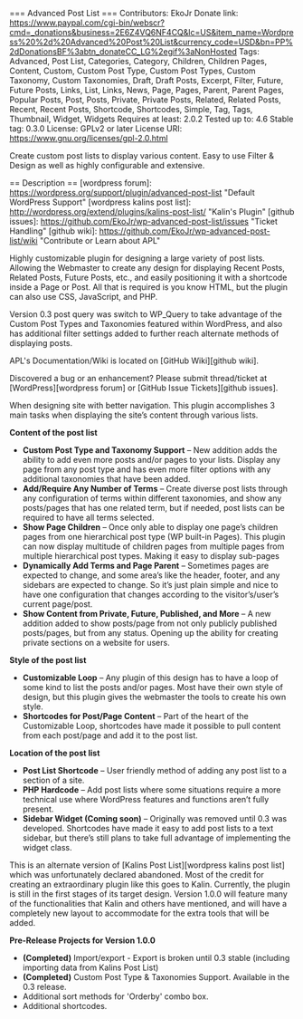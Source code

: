 ﻿=== Advanced Post List ===
Contributors: EkoJr
Donate link: https://www.paypal.com/cgi-bin/webscr?cmd=_donations&business=2E6Z4VQ6NF4CQ&lc=US&item_name=Wordpress%20%2d%20Advanced%20Post%20List&currency_code=USD&bn=PP%2dDonationsBF%3abtn_donateCC_LG%2egif%3aNonHosted
Tags: Advanced, Post List, Categories, Category, Children, Children Pages, Content, Custom, Custom Post Type, Custom Post Types, Custom Taxonomy, Custom Taxonomies, Draft, Draft Posts, Excerpt, Filter, Future, Future Posts, Links, List, Links, News, Page, Pages, Parent, Parent Pages, Popular Posts, Post, Posts, Private, Private Posts, Related, Related Posts, Recent, Recent Posts, Shortcode, Shortcodes, Simple, Tag, Tags, Thumbnail, Widget, Widgets
Requires at least: 2.0.2
Tested up to: 4.6
Stable tag: 0.3.0
License: GPLv2 or later
License URI: https://www.gnu.org/licenses/gpl-2.0.html

Create custom post lists to display various content. Easy to use Filter & Design 
as well as highly configurable and extensive.

== Description ==
[wordpress forum]: https://wordpress.org/support/plugin/advanced-post-list
                "Default WordPress Support"
[wordpress kalins post list]: http://wordpress.org/extend/plugins/kalins-post-list/
		"Kalin's Plugin"
[github issues]: https://github.com/EkoJr/wp-advanced-post-list/issues
		"Ticket Handling"
[github wiki]: https://github.com/EkoJr/wp-advanced-post-list/wiki
		"Contribute or Learn about APL"

Highly customizable plugin for designing a large variety of post lists. Allowing 
the Webmaster to create any design for displaying Recent Posts, Related Posts, 
Future Posts, etc., and easily positioning it with a shortcode inside a Page or Post. 
All that is required is you know HTML, but the plugin can also use CSS, 
JavaScript, and PHP.

Version 0.3 post query was switch to WP_Query to take advantage of the Custom Post 
Types and Taxonomies featured within WordPress, and also has additional filter settings 
added to further reach alternate methods of displaying posts.

APL's Documentation/Wiki is located on [GitHub Wiki][github wiki].

Discovered a bug or an enhancement? Please submit thread/ticket at 
[WordPress][wordpress forum] or [GitHub Issue Tickets][github issues].

When designing site with better navigation. This plugin accomplishes 3 main 
tasks when displaying the site’s content through various lists.

**Content of the post list**

* **Custom Post Type and Taxonomy Support** – New addition adds the ability to 
add even more posts and/or pages to your lists. Display any page from any 
post type and has even more filter options with any additional taxonomies that 
have been added.
* **Add/Require Any Number of Terms** – Create diverse post lists through any 
configuration of terms within different taxonomies, and show any posts/pages 
that has one related term, but if needed, post lists can be required to have 
all terms selected.
* **Show Page Children** – Once only able to display one page’s children pages 
from one hierarchical post type (WP built-in Pages). This plugin can now display 
multitude of children pages from multiple pages from multiple hierarchical 
post types. Making it easy to display sub-pages
* **Dynamically Add Terms and Page Parent** – Sometimes pages are expected to 
change, and some area’s like the header, footer, and any sidebars are expected 
to change. So it’s just plain simple and nice to have one configuration that 
changes according to the visitor’s/user’s current page/post.
* **Show Content from Private, Future, Published, and More** – A new addition 
added to show posts/page from not only publicly published posts/pages, but from 
any status. Opening up the ability for creating private sections on a website 
for users.

**Style of the post list**

* **Customizable Loop** – Any plugin of this design has to have a loop of some 
kind to list the posts and/or pages. Most have their own style of design, but 
this plugin gives the webmaster the tools to create his own style.
* **Shortcodes for Post/Page Content** – Part of the heart of the Customizable 
Loop, shortcodes have made it possible to pull content from each post/page and 
add it to the post list.

**Location of the post list**

* **Post List Shortcode** – User friendly method of adding any post list to a 
section of a site.
* **PHP Hardcode** – Add post lists where some situations require a more 
technical use where WordPress features and functions aren’t fully present.
* **Sidebar Widget (Coming soon)** – Originally was removed until 0.3 was 
developed. Shortcodes have made it easy to add post lists to a text sidebar, 
but there’s still plans to take full advantage of implementing the widget class.


This is an alternate version of [Kalins Post List][wordpress kalins post list] 
which was unfortunately declared abandoned. Most of the credit for creating an 
extraordinary plugin like this goes to Kalin. Currently, the plugin is still in 
the first stages of its target design. Version 1.0.0 will feature many of the 
functionalities that Kalin and others have mentioned, and will have a completely 
new layout to accommodate for the extra tools that will be added.


**Pre-Release Projects for Version 1.0.0**

* **(Completed)** Import/export - Export is broken until 0.3 stable (including importing data from Kalins Post List)
* **(Completed)** Custom Post Type & Taxonomies Support. Available in the 0.3 release.
* Additional sort methods for 'Orderby' combo box.
* Additional shortcodes.
